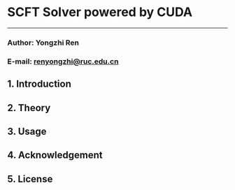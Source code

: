 SCFT Solver powered by CUDA
====================

***
### Author: Yongzhi Ren

### E-mail: renyongzhi@ruc.edu.cn

## 1. Introduction

## 2. Theory

## 3. Usage

## 4. Acknowledgement

## 5. License
